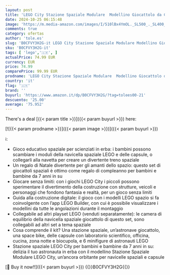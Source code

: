 ```yaml
---
layout: post
title: 'LEGO City Stazione Spaziale Modulare  Modellino Giocattolo da Costruire per Collegare Astronavi  Moduli e Veicoli Spaziali  Gioco per Bambini da 7 Anni in su con Minifigure di Astronauti e Robot 60433'
date: 2024-10-25 06:15:48
image: 'https://m.media-amazon.com/images/I/510lBx4YmOL._SL500_._SL400_.jpg'
comments: true
category: ofertas
author: 'tole.es'
slug: 'B0CFVY3H2G-it LEGO City Stazione Spaziale Modulare Modellino Giocattolo...'
sku: 'B0CFVY3H2G-it'
tags: [ 'lego','🇮🇹', ]
actualPrice: 74.99 EUR
currency: EUR
price: 74.99
comparePrice: 99.99 EUR
prodname: 'LEGO City Stazione Spaziale Modulare  Modellino Giocattolo da Costruire per Collegare Astronavi  Moduli e Veicoli Spaziali  Gioco per Bambini da 7 Anni in su con Minifigure di Astronauti e Robot 60433'
country: 'it'
flag: '🇮🇹'
brand: ''
buyurl: 'https://www.amazon.it/dp/B0CFVY3H2G/?tag=tolees00-21'
descuento: '25.00'
average: '75.952'
---
```


There's a deal [{{< param title >}}]({{< param buyurl >}})  here:

[![{{< param prodname >}}]({{< param image >}})]({{< param buyurl >}})

ℹ️:

- Gioco educativo spaziale per scienziati in erba: i bambini possono scambiare i moduli della navicella spaziale LEGO e delle capsule, o collegarli alla navetta per creare un divertente treno spaziale
- Un regalo di Natale divertente per gli amanti dello spazio: questo set di giocattoli spaziali è ottimo come regalo di compleanno per bambini e bambine da 7 anni in su
- Giocare senza limiti: con i giochi LEGO City i piccoli possono sperimentare il divertimento della costruzione con strutture, veicoli e personaggi che fondono fantasia e realtà, per un gioco senza limiti
- Guida alla costruzione digitale: il gioco con i modelli LEGO spazio si fa coinvolgente con l’app LEGO Builder, con cui è possibile visualizzare i modellini da tutte le angolazioni durante il montaggio
- Collegabile ad altri playset LEGO (venduti separatamente): le camera di equilibrio della navicella spaziale giocattolo di questo set, sono collegabili ad altri set a tema spaziale
- Cosa comprende il kit? Una stazione spaziale, un’astronave giocattolo, una space bike, delle capsule con laboratorio scientifico, officina, cucina, zona notte e biocupola, e 6 minifigure di astronauti LEGO
- Stazione spaziale LEGO City per bambini e bambine da 7 anni in su: delizia il tuo astronauta in erba con il modellino Stazione Spaziale Modulare LEGO City, un’ancora orbitante per navicelle spaziali e capsule

[🛒 Buy it now!!]({{< param buyurl >}})
{{<world>}}B0CFVY3H2G{{</world>}}
